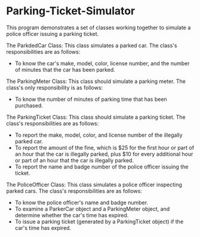 # Parking-Ticket-Simulator

This program demonstrates a set of classes working together	to simulate a police officer issuing a parking ticket.

The ParkdedCar Class: This class simulates a parked car. The class's responsibilities are as follows:
  - To know the car's make, model, color, license number, and the number of minutes that the car has been parked.

The ParkingMeter Class: This class should simulate a parking meter. The class's only responsibility is as follows:
  - To know the number of minutes of parking time that has been purchased.

The ParkingTicket Class: This class should simulate a parking ticket. The class's responsibilities are as follows:
  - To report the make, model, color, and license number of the illegally parked car.
  - To report the amount of the fine, which is $25 for the first hour or part of an hour that the car is illegally parked, plus $10 for every 
    additional hour or part of an hour that the car is illegally parked.
  - To report the name and badge number of the police officer issuing the ticket.
    
The PoliceOfficer Class: This class simulates a police officer inspecting parked cars. The class's responsibilities are as follows:
  - To know the police officer's name and badge number.
  - To examine a ParkerCar object and a ParkingMeter object, and determine whether the car's time has expired.
  - To issue a parking ticket (generated by a ParkingTicket object) if the car's time has expired.
